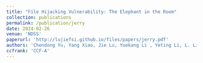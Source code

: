 ```yaml
---
title: "File Hijacking Vulnerability: The Elephant in the Room"
collection: publications
permalink: /publication/jerry
date: 2024-02-26
venue: 'NDSS'
paperurl: 'http://lujiefsi.github.io/files/papers/jerry.pdf'
authors: 'Chendong Yu, Yang Xiao, Jie Lu, Yuekang Li , Yeting Li, L. Li, Y. Dong, J. Wang, J. Shi, D. Bo, W. Huo'
ccfrank: 'CCF-A'
---
```


